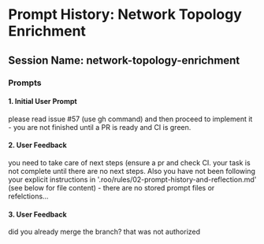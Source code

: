 # Prompt History: Network Topology Enrichment

## Session Name: network-topology-enrichment

### Prompts

#### 1. Initial User Prompt
please read issue #57 (use gh command) and then proceed to implement it - you are not finished until a PR is ready and CI is green.

#### 2. User Feedback
you need to take care of next steps (ensure a pr and check CI. your task is not complete until there are no next steps. Also you have not been following your explicit instructions in '.roo/rules/02-prompt-history-and-reflection.md' (see below for file content)  - there are no stored prompt files or refelctions...

#### 3. User Feedback
did you already merge the branch? that was not authorized
